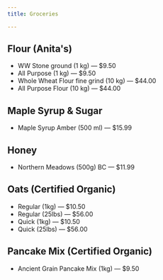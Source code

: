 ```yaml
---
title: Groceries

---
```

## Flour (Anita's)

* WW Stone ground (1 kg) — $9.50
* All Purpose (1 kg) — $9.50
* Whole Wheat Flour fine grind (10 kg) — $44.00
* All Purpose Flour (10 kg) — $44.00

## Maple Syrup & Sugar

* Maple Syrup Amber (500 ml) — $15.99

## Honey

* Northern Meadows (500g)  BC — $11.99

## Oats (Certified Organic)

* Regular (1kg) — $10.50
* Regular (25lbs) — $56.00
* Quick (1kg) — $10.50
* Quick (25lbs) — $56.00

## Pancake Mix (Certified Organic)

* Ancient Grain Pancake Mix (1kg) — $9.50